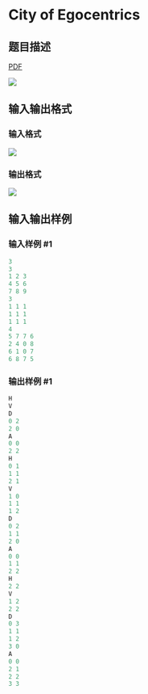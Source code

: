# City of Egocentrics

## 题目描述

[problemUrl]: https://uva.onlinejudge.org/index.php?option=com_onlinejudge&Itemid=8&category=78&page=show_problem&problem=2667

[PDF](https://uva.onlinejudge.org/external/116/p11620.pdf)

![](https://cdn.luogu.com.cn/upload/vjudge_pic/UVA11620/ac267616388b3af48073ecef5205b443b1d828c8.png)

## 输入输出格式

### 输入格式

![](https://cdn.luogu.com.cn/upload/vjudge_pic/UVA11620/926ae02bd2820a2e218643601afc14cc100a65b5.png)

### 输出格式

![](https://cdn.luogu.com.cn/upload/vjudge_pic/UVA11620/2bad0ed36fa51a1ecd14cb6634272301abde8e53.png)

## 输入输出样例

### 输入样例 #1

```cpp
3
3
1 2 3
4 5 6
7 8 9
3
1 1 1
1 1 1
1 1 1
4
5 7 7 6
2 4 0 8
6 1 0 7
6 8 7 5
```


### 输出样例 #1

```cpp
H
V
D
0 2
2 0
A
0 0
2 2
H
0 1
1 1
2 1
V
1 0
1 1
1 2
D
0 2
1 1
2 0
A
0 0
1 1
2 2
H
2 2
V
1 2
2 2
D
0 3
1 1
1 2
3 0
A
0 0
2 1
2 2
3 3
```


